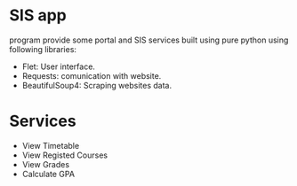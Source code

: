 # SIS app
program provide some portal and SIS services built using pure python using following libraries:
* Flet: User interface.
* Requests: comunication with website.
* BeautifulSoup4: Scraping websites data.

# Services
* View Timetable
* View Registed Courses
* View Grades
* Calculate GPA
